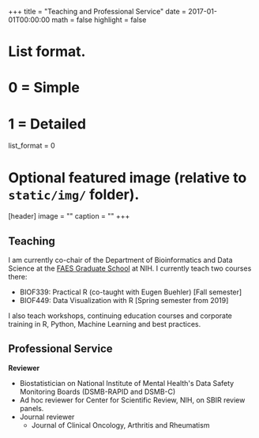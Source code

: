 +++
title = "Teaching and Professional Service"
date = 2017-01-01T00:00:00
math = false
highlight = false

# List format.
#   0 = Simple
#   1 = Detailed
list_format = 0

# Optional featured image (relative to `static/img/` folder).
[header]
image = ""
caption = ""
+++


## Teaching

I am currently co-chair of the Department of Bioinformatics and Data Science at the 
[FAES Graduate School](https://faes.org/content/graduate-school) at NIH. I currently teach two courses there:

- BIOF339: Practical R (co-taught with Eugen Buehler) [Fall semester]
- BIOF449: Data Visualization with R [Spring semester from 2019]

I also teach workshops, continuing education courses and corporate training in R, Python, Machine Learning
and best practices. 

## Professional Service

**Reviewer**

- Biostatistician on National Institute of Mental Health's Data Safety Monitoring Boards (DSMB-RAPID and 
DSMB-C)
- Ad hoc reviewer for Center for Scientific Review, NIH, on SBIR review panels.
- Journal reviewer
  - Journal of Clinical Oncology, Arthritis and Rheumatism
